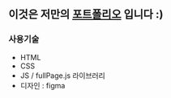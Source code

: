 ## 이것은 저만의 [포트폴리오](https://hyeonukyu.github.io/portfolio/) 입니다 :)

### 사용기술

- HTML
- CSS
- JS / fullPage.js 라이브러리
- 디자인 : figma

